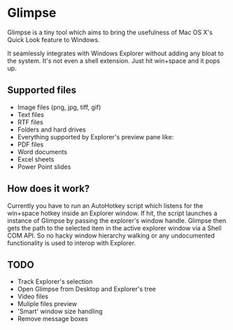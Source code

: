 # Glimpse #

Glimpse is a tiny tool which aims to bring the usefulness of Mac OS X's Quick Look feature to Windows.

It seamlessly integrates with Windows Explorer without adding any bloat to the system. It's not even a shell extension. Just hit win+space and it pops up.

## Supported files ##

- Image files (png, jpg, tiff, gif)
- Text files
- RTF files
- Folders and hard drives
- Everything supported by Explorer's preview pane like:
 - PDF files 
 - Word documents
 - Excel sheets
 - Power Point slides

## How does it work? ##

Currently you have to run an AutoHotkey script which listens for the win+space hotkey inside an Explorer window. If hit, the script launches a instance of Glimpse by passing the explorer's window handle. Glimpse then gets the path to the selected item in the active explorer window via a Shell COM API. So no hacky window hierarchy walking or any undocumented functionality is used to interop with Explorer.

## TODO ##

- Track Explorer's selection
- Open Glimpse from Desktop and Explorer's tree
- Video files
- Muliple files preview
- 'Smart' window size handling
- Remove message boxes